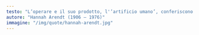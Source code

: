 ```yaml
---
testo: "L’operare e il suo prodotto, l'’artificio umano’, conferiscono un elemento di continuità alla limitatezza della vita mortale e alla labilità del tempo umano."
autore: "Hannah Arendt (1906 – 1976)"
immagine: "/img/quote/hannah-arendt.jpg"
---
```

